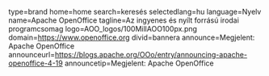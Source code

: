 type=brand
home=home
search=keresés
selectedlang=hu
language=Nyelv
name=Apache OpenOffice
tagline=Az ingyenes és nyílt forrású irodai programcsomag
logo=AOO_logos/100MillAOO100px.png
domain=https://www.openoffice.org
divid=bannera
announce=Megjelent: Apache OpenOffice
announceurl=https://blogs.apache.org/OOo/entry/announcing-apache-openoffice-4-19
announcetip=Megjelent: Apache OpenOffice
~~~~~~
